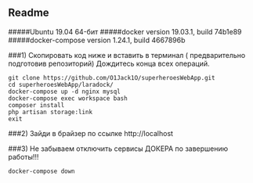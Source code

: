 

## Readme

#####Ubuntu 19.04  64-бит
#####docker version 19.03.1, build 74b1e89
#####docker-compose version 1.24.1, build 4667896b



###1) Скопировать код ниже и вставить в терминал ( предварительно подготовив репозиторий) Дождитесь конца всех операций.
```
git clone https://github.com/O1Jack1O/superheroesWebApp.git
cd superheroesWebApp/laradock/
docker-compose up -d nginx mysql
docker-compose exec workspace bash
composer install
php artisan storage:link
exit
```

###2) Зайди в брайзер по ссылке http://localhost

###3) Не забываем отключить сервисы ДОКЕРА по завершению работы!!!

```
docker-compose down
```


